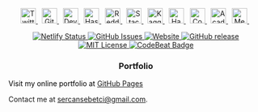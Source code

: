 [comment]: # "####################################################################"
[comment]: # "Social Networks"
[comment]: # "In this section, different social media links will be shared to"
[comment]: # "interact with the community. The order of the icons from left to"
[comment]: # "right is below:"
[comment]: # "1. Twitter"
[comment]: # "2. GitHub"
[comment]: # "3. HashNode"
[comment]: # "4. Reddit"
[comment]: # "5. StackOverflow"
[comment]: # "6. Kaggle"
[comment]: # "7. HackerRank"
[comment]: # "8. Academia"
[comment]: # "9. Medium"
[comment]: # "####################################################################"

<p align="center">
    <a href="https://twitter.com/sercansebetci" target="_blank" rel="nofollow">
        <img src="https://github.com/sercansebetci/sercansebetci.github.io/blob/main/images/networks/twitter.svg" alt="Twitter" width="30px" height="30px" />
    </a> &nbsp;
    <a href="https://github.com/sercansebetci" target="_blank" rel="nofollow">
        <img src="https://github.com/sercansebetci/sercansebetci.github.io/blob/main/images/networks/github.svg" alt="GitHub" width="30px" height="30px" />
    </a> &nbsp;
    <a href="https://dev.to/@sercan" target="_blank" rel="nofollow">
        <img src="https://github.com/sercansebetci/sercansebetci.github.io/blob/main/images/networks/dev.svg" alt="Dev.To" width="30px" height="30px" />
    </a> &nbsp;
    <a href="https://hashnode.com/@sercan" target="_blank" rel="nofollow">
        <img src="https://github.com/sercansebetci/sercansebetci.github.io/blob/main/images/networks/hashnode.svg" alt="HashNode" width="30px" height="30px" />
    </a> &nbsp;
    <a href="https://www.reddit.com/user/sercansebetci" target="_blank" rel="nofollow">
        <img src="https://github.com/sercansebetci/sercansebetci.github.io/blob/main/images/networks/reddit.svg" alt="Reddit" width="30px" height="30px" />
    </a> &nbsp;
    <a href="https://stackoverflow.com/users/15032688/" target="_blank" rel="nofollow">
        <img src="https://github.com/sercansebetci/sercansebetci.github.io/blob/main/images/networks/stackoverflow.svg" alt="StackOverflow" width="30px" height="30px" />
    </a> &nbsp;
    <a href="https://www.kaggle.com/sercansebetci" target="_blank" rel="nofollow">
        <img src="https://github.com/sercansebetci/sercansebetci.github.io/blob/main/images/networks/kaggle.svg" alt="Kaggle" width="30px" height="30px" />
    </a> &nbsp;
    <a href="https://www.hackerrank.com/sercansebetci" target="_blank" rel="nofollow" style="width:200%">
        <img src="https://github.com/sercansebetci/sercansebetci.github.io/blob/main/images/networks/hackerrank.svg" alt="HackerRank" width="30px" height="30px" />
    </a> &nbsp;
    <a href="https://codepen.io/sercansebetci" rel="nofollow" style="width:200%">
        <img src="https://github.com/sercansebetci/sercansebetci.github.io/blob/main/images/networks/codepen.svg" alt="CodePen" width="30px" height="30px" />
    </a> &nbsp;
    <a href="https://marmara.academia.edu/sercansebetci" target="_blank" rel="nofollow" style="width:200%">
        <img src="https://github.com/sercansebetci/sercansebetci.github.io/blob/main/images/networks/academia.svg" alt="Academia" width="30px" height="30px" />
    </a> &nbsp;
    <a href="https://medium.com/@sercansebetci" target="_blank" rel="nofollow" style="width:200%">
        <img src="https://github.com/sercansebetci/sercansebetci.github.io/blob/main/images/networks/medium.svg" alt="Medium" width="30px" height="30px" />
    </a> &nbsp;
</p>

[comment]: # "####################################################################"
[comment]: # "Repository Badges"
[comment]: # "This partition should have the following components:"
[comment]: # "(1) Circle CI"
[comment]: # "(2) Netfily"
[comment]: # "(3) Issues"
[comment]: # "(4) Website"
[comment]: # "(5) GitHub Release"
[comment]: # "(6) License"
[comment]: # "(7) CodeBeat"
[comment]: # "####################################################################"

<p align="center">  
  <a href="https://app.netlify.com/sites/focused-nightingale-b149c3/deploys">
    <img src="https://img.shields.io/netlify/4a808821-f643-42b2-96c5-7bbbd483c2a2" alt="Netlify Status">
  </a>
   
  <a href="https://github.com/sebetci/sebetci.github.io/issues">
    <img src="https://img.shields.io/github/issues/sebetci/sebetci.github.io.svg?style=flat" alt="GitHub Issues">
  </a>
    
  <a href="https://sebetci.github.io">
    <img src="https://img.shields.io/website/https/sebetci.github.io/index.html.svg" alt="Website">
  </a>
  
  <a href="https://github.com/sebetci/sebetci.github.io/releases">
    <img src="https://img.shields.io/github/release/sebetci/sebetci.github.io.svg" alt="GitHub release">
  </a>
  
  <a href="https://github.com/sebetci/sebetci.github.io/blob/master/LICENSE">
    <img src="https://img.shields.io/badge/license-MIT-blue.svg?style=flat" alt="MIT License">
  </a>
  
  <a href="https://codebeat.co/projects/github-com-sebetci-sebetci-github-io-master">
    <img src="https://codebeat.co/badges/2ece0493-d114-435f-97cf-245d912dfb6f" alt="CodeBeat Badge">
  </a>
</p>

<div class="header">
    <h3 style="color:back;" align="center">Portfolio</h3>
    <p style="color:black;">
        Visit my online portfolio at <a href="http://sercansebetci.github.io/">GitHub Pages</a>
        <p></p>
        Contact me at <a href="mailto:sercansebetci@gmail.com">sercansebetci@gmail.com</a>.
    </p>
</div>
